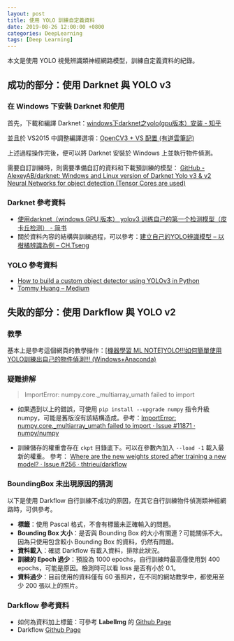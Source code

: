 ```yaml
---
layout: post
title: 使用 YOLO 訓練自定義資料
date: 2019-08-26 12:00:00 +0800
categories: DeepLearning
tags: [Deep Learning]
---
```


本文是使用 YOLO 視覺辨識類神經網路模型，訓練自定義資料的紀錄。

## 成功的部分：使用 Darknet 與 YOLO v3

### 在 Windows 下安裝 Darknet 和使用

首先，下載和編譯 Darknet：[windows下darknet之yolo(gpu版本）安装 - 知乎](https://zhuanlan.zhihu.com/p/45845454)

並且於 VS2015 中調整編譯選項：[OpenCV3 + VS 配置 (有道雲筆記)](https://note.youdao.com/ynoteshare1/index.html?id=04fb326760a726f23cbd9ae8ff6b1fc6&type=note#/)

上述過程操作完後，便可以將 Darknet 安裝於 Windows 上並執行物件偵測。

需要自訂訓練時，則需要準備自訂的資料和下載預訓練的模型： [GitHub - AlexeyAB/darknet: Windows and Linux version of Darknet Yolo v3 & v2 Neural Networks for object detection (Tensor Cores are used)](https://github.com/AlexeyAB/darknet#how-to-train-to-detect-your-custom-objects)

### Darknet 參考資料

- [使用darknet（windows GPU 版本） yolov3 训练自己的第一个检测模型（皮卡丘检测） - 简书](https://www.jianshu.com/p/98aa75b0532f)
- 關於資料內容的結構與訓練過程，可以參考：[建立自己的YOLO辨識模型 – 以柑橘辨識為例 – CH.Tseng](https://chtseng.wordpress.com/2018/09/01/%E5%BB%BA%E7%AB%8B%E8%87%AA%E5%B7%B1%E7%9A%84yolo%E8%BE%A8%E8%AD%98%E6%A8%A1%E5%9E%8B-%E4%BB%A5%E6%9F%91%E6%A9%98%E8%BE%A8%E8%AD%98%E7%82%BA%E4%BE%8B/)

### YOLO 參考資料

- [How to build a custom object detector using YOLOv3 in Python](http://emaraic.com/blog/yolov3-custom-object-detector)
- [Tommy Huang – Medium](https://medium.com/@chih.sheng.huang821)

## 失敗的部分：使用 Darkflow 與 YOLO v2

### 教學

基本上是參考這個網頁的教學操作：[[機器學習 ML NOTE]YOLO!!!如何簡單使用YOLO訓練出自己的物件偵測!!! (Windows+Anaconda)](https://medium.com/雞雞與兔兔的工程世界/3ad34a4cac70)

### 疑難排解

> ImportError: numpy.core._multiarray_umath failed to import
- 如果遇到以上的錯誤，可使用 `pip install --upgrade numpy` 指令升級 numpy，可能是舊版沒有該結構造成。參考：[ImportError: numpy.core._multiarray_umath failed to import · Issue #11871 · numpy/numpy](https://github.com/numpy/numpy/issues/11871)
 
 - 訓練儲存的權重會存在 `ckpt` 目錄底下。可以在參數內加入 `--load -1` 載入最新的權重。
參考： [Where are the new weights stored after training a new model? · Issue #256 · thtrieu/darkflow](https://github.com/thtrieu/darkflow/issues/256)

### BoundingBox 未出現原因的猜測

以下是使用 Darkflow 自行訓練不成功的原因，在其它自行訓練物件偵測類神經網路時，可供參考。

- **標籤**：使用 Pascal 格式，不會有標籤未正確輸入的問題。
- **Bounding Box 大小**：是否與 Bounding Box 的大小有關連？可能關係不大。因為只使用包含較小 Bounding Box 的資料，仍然有問題。
- **資料載入**：確認 Darkflow 有載入資料，排除此狀況。
- **訓練的 Epoch 過少**：預設為 1000 epochs，自行訓練時最高僅使用到 400 epochs，可能是原因。檢測時可以看 loss 是否有小於 0.1。
- **資料過少**：目前使用的資料僅有 60 張照片，在不同的網站教學中，都使用至少 200 張以上的照片。

### Darkflow 參考資料

- 如何為資料加上標籤：可參考 **LabelImg** 的 [Github Page](https://github.com/tzutalin/labelImg#labelimg)
- Darkflow [Github Page](https://github.com/thtrieu/darkflow)


